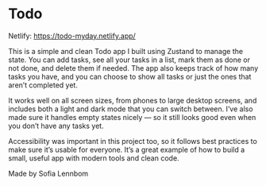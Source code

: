 # Todo

Netlify: https://todo-myday.netlify.app/

This is a simple and clean Todo app I built using Zustand to manage the state. You can add tasks, see all your tasks in a list, mark them as done or not done, and delete them if needed. The app also keeps track of how many tasks you have, and you can choose to show all tasks or just the ones that aren’t completed yet.

It works well on all screen sizes, from phones to large desktop screens, and includes both a light and dark mode that you can switch between. I’ve also made sure it handles empty states nicely — so it still looks good even when you don’t have any tasks yet.

Accessibility was important in this project too, so it follows best practices to make sure it’s usable for everyone. It’s a great example of how to build a small, useful app with modern tools and clean code.

Made by Sofia Lennbom